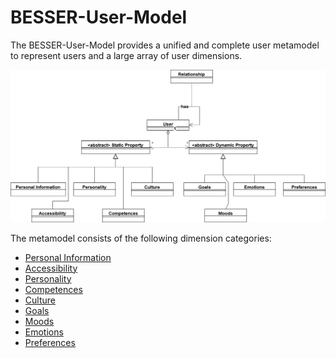 # BESSER-User-Model

The BESSER-User-Model provides a unified and complete user metamodel to represent users and a large array of user dimensions. 

![User Model](metamodel/highlevelusermodel.png)

The metamodel consists of the following dimension categories: 
- [Personal Information](metamodel/PersonalInformation/)
- [Accessibility](metamodel/Accessibility/)
- [Personality](metamodel/Personality/)
- [Competences](metamodel/Competences/)
- [Culture](metamodel/Culture/)
- [Goals](metamodel/Goals/)
- [Moods](metamodel/Moods/)
- [Emotions](metamodel/Emotions/)
- [Preferences](metamodel/Preferences/)